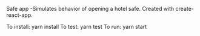 Safe app
-Simulates behavior of opening a hotel safe.   Created with create-react-app.

To install: yarn install
To test: yarn test
To run: yarn start
